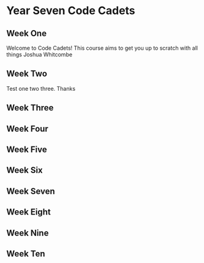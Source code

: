 [//]: # (This is the plan for Year Seven)

# Year Seven Code Cadets

## Week One

Welcome to Code Cadets! This course aims to get you up to scratch with all things Joshua Whitcombe

## Week Two

Test one two three. Thanks
## Week Three

## Week Four

## Week Five

## Week Six

## Week Seven

## Week Eight

## Week Nine

## Week Ten
